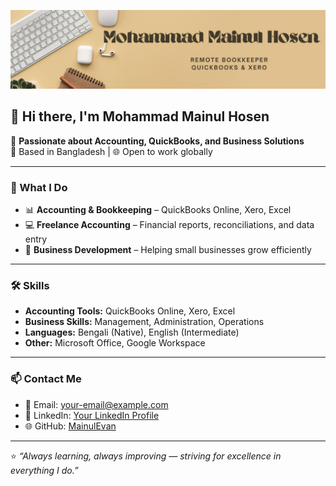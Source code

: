 ![Banner](https://github.com/MainulEvan/MainulEvan/blob/main/Mohammad%20Mainul%20Hosen.png?raw=true)

## 👋 Hi there, I'm Mohammad Mainul Hosen

🌟 **Passionate about Accounting, QuickBooks, and Business Solutions**  
📍 Based in Bangladesh | 🌐 Open to work globally

---

### 💼 What I Do
- 📊 **Accounting & Bookkeeping** – QuickBooks Online, Xero, Excel  
- 💻 **Freelance Accounting** – Financial reports, reconciliations, and data entry  
- 🎯 **Business Development** – Helping small businesses grow efficiently

---

### 🛠 Skills
- **Accounting Tools:** QuickBooks Online, Xero, Excel  
- **Business Skills:** Management, Administration, Operations  
- **Languages:** Bengali (Native), English (Intermediate)  
- **Other:** Microsoft Office, Google Workspace

---

### 📫 Contact Me
- 📧 Email: [your-email@example.com](mailto:your-email@example.com)  
- 💼 LinkedIn: [Your LinkedIn Profile](https://www.linkedin.com/)  
- 🌐 GitHub: [MainulEvan](https://github.com/MainulEvan)  

---

⭐ _“Always learning, always improving — striving for excellence in everything I do.”_
